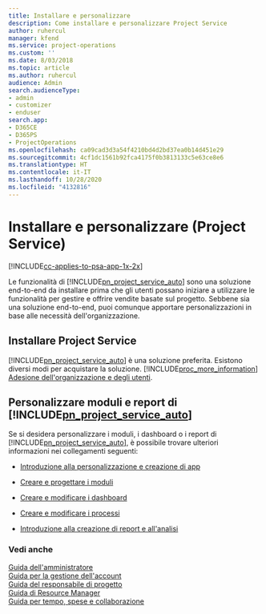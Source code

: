 ```yaml
---
title: Installare e personalizzare
description: Come installare e personalizzare Project Service
author: ruhercul
manager: kfend
ms.service: project-operations
ms.custom: ''
ms.date: 8/03/2018
ms.topic: article
ms.author: ruhercul
audience: Admin
search.audienceType:
- admin
- customizer
- enduser
search.app:
- D365CE
- D365PS
- ProjectOperations
ms.openlocfilehash: ca09cad3d3a54f4210bd4d2bd37ea0b14d451e29
ms.sourcegitcommit: 4cf1dc1561b92fca4175f0b3813133c5e63ce8e6
ms.translationtype: HT
ms.contentlocale: it-IT
ms.lasthandoff: 10/28/2020
ms.locfileid: "4132816"
---
```

# <a name="install-and-customize-project-service"></a>Installare e personalizzare (Project Service)

[!INCLUDE[cc-applies-to-psa-app-1x-2x](../includes/cc-applies-to-psa-app-1x-2x.md)]

Le funzionalità di [!INCLUDE[pn_project_service_auto](../includes/pn-project-service-auto.md)] sono una soluzione end-to-end da installare prima che gli utenti possano iniziare a utilizzare le funzionalità per gestire e offrire vendite basate sul progetto. Sebbene sia una soluzione end-to-end, puoi comunque apportare personalizzazioni in base alle necessità dell'organizzazione.  
<!-- TODO: I expect to find the information on how to get and install this here. Please find that and add it here. Same for Project Service.--> 
  
## <a name="install-project-service"></a>Installare Project Service  
 [!INCLUDE[pn_project_service_auto](../includes/pn-project-service-auto.md)] è una soluzione preferita. Esistono diversi modi per acquistare la soluzione. [!INCLUDE[proc_more_information](../includes/proc-more-information.md)] [Adesione dell'organizzazione e degli utenti](https://docs.microsoft.com/dynamics365/customerengagement/on-premises/admin/onboard-your-organization-and-users-to-dynamics-365-online).  
  
## <a name="customize-pn_project_service_auto-forms-and-reports"></a>Personalizzare moduli e report di [!INCLUDE[pn_project_service_auto](../includes/pn-project-service-auto.md)]  
 Se si desidera personalizzare i moduli, i dashboard o i report di [!INCLUDE[pn_project_service_auto](../includes/pn-project-service-auto.md)], è possibile trovare ulteriori informazioni nei collegamenti seguenti:  
  
- [Introduzione alla personalizzazione e creazione di app](https://docs.microsoft.com/dynamics365/customerengagement/on-premises/customize/getting-started-customization)  
  
- [Creare e progettare i moduli](https://docs.microsoft.com/dynamics365/customerengagement/on-premises/customize/create-design-forms)  
  
- [Creare e modificare i dashboard](https://docs.microsoft.com/dynamics365/customerengagement/on-premises/customize/create-edit-dashboards)  
  
- [Creare e modificare i processi](https://docs.microsoft.com/dynamics365/customerengagement/on-premises/customize/guide-staff-through-common-tasks-processes)  
  
- [Introduzione alla creazione di report e all'analisi](https://docs.microsoft.com/dynamics365/customerengagement/on-premises/analytics/reporting-analytics-with-dynamics-365)  
  
### <a name="see-also"></a>Vedi anche  
 [Guida dell'amministratore](../psa/admin-guide.md)   
 [Guida per la gestione dell'account](../psa/account-manager-guide.md)   
 [Guida del responsabile di progetto](../psa/project-manager-guide.md)   
 [Guida di Resource Manager](../psa/resource-manager-guide.md)   
 [Guida per tempo, spese e collaborazione](../psa/time-expense-collaboration-guide.md)

